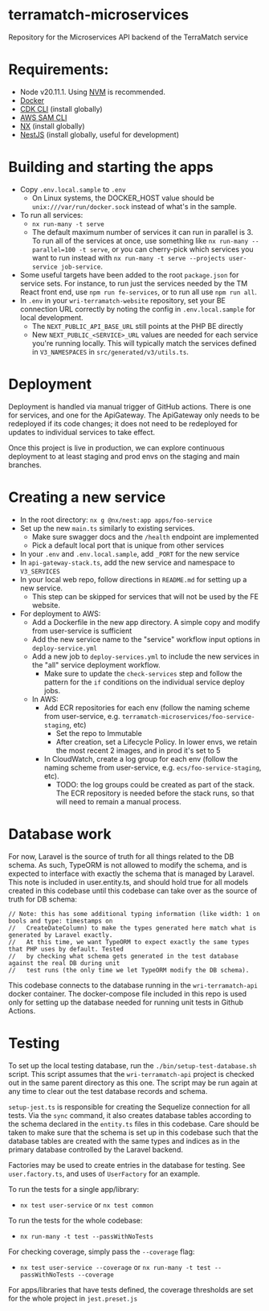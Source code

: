 # terramatch-microservices

Repository for the Microservices API backend of the TerraMatch service

# Requirements:

- Node v20.11.1. Using [NVM](https://github.com/nvm-sh/nvm?tab=readme-ov-file) is recommended.
- [Docker](https://www.docker.com/)
- [CDK CLI](https://docs.aws.amazon.com/cdk/v2/guide/getting_started.html) (install globally)
- [AWS SAM CLI](https://docs.aws.amazon.com/serverless-application-model/latest/developerguide/install-sam-cli.html)
- [NX](https://nx.dev/getting-started/installation#installing-nx-globally) (install globally)
- [NestJS](https://docs.nestjs.com/) (install globally, useful for development)

# Building and starting the apps

- Copy `.env.local.sample` to `.env`
  - On Linux systems, the DOCKER_HOST value should be `unix:///var/run/docker.sock` instead of what's in the sample.
- To run all services:
  - `nx run-many -t serve`
  - The default maximum number of services it can run in parallel is 3. To run all of the services at once, use something like
    `nx run-many --parallel=100 -t serve`, or you can cherry-pick which services you want to run instead with
    `nx run-many -t serve --projects user-service job-service`.
- Some useful targets have been added to the root `package.json` for service sets. For instance, to run just the services needed
  by the TM React front end, use `npm run fe-services`, or to run all use `npm run all`.
- In `.env` in your `wri-terramatch-website` repository, set your BE connection URL correctly by noting the config
  in `.env.local.sample` for local development.
  - The `NEXT_PUBLIC_API_BASE_URL` still points at the PHP BE directly
  - New `NEXT_PUBLIC_<SERVICE>_URL` values are needed for each service you're running locally. This will typically match
    the services defined in `V3_NAMESPACES` in `src/generated/v3/utils.ts`.

# Deployment

Deployment is handled via manual trigger of GitHub actions. There is one for services, and one for the ApiGateway. The
ApiGateway only needs to be redeployed if its code changes; it does not need to be redeployed for updates to individual services
to take effect.

Once this project is live in production, we can explore continuous deployment to at least staging and prod envs on the staging
and main branches.

# Creating a new service

- In the root directory: `nx g @nx/nest:app apps/foo-service`
- Set up the new `main.ts` similarly to existing services.
  - Make sure swagger docs and the `/health` endpoint are implemented
  - Pick a default local port that is unique from other services
- In your `.env` and `.env.local.sample`, add `_PORT` for the new service
- In `api-gateway-stack.ts`, add the new service and namespace to `V3_SERVICES`
- In your local web repo, follow directions in `README.md` for setting up a new service.
  - This step can be skipped for services that will not be used by the FE website.
- For deployment to AWS:
  - Add a Dockerfile in the new app directory. A simple copy and modify from user-service is sufficient
  - Add the new service name to the "service" workflow input options in `deploy-service.yml`
  - Add a new job to `deploy-services.yml` to include the new services in the "all" service deployment workflow.
    - Make sure to update the `check-services` step and follow the pattern for the `if` conditions on the individual service deploy jobs.
  - In AWS:
    - Add ECR repositories for each env (follow the naming scheme from user-service, e.g. `terramatch-microservices/foo-service-staging`, etc)
      - Set the repo to Immutable
      - After creation, set a Lifecycle Policy. In lower envs, we retain the most recent 2 images, and in prod it's set to 5
    - In CloudWatch, create a log group for each env (follow the naming scheme from user-service, e.g. `ecs/foo-service-staging`, etc).
      - TODO: the log groups could be created as part of the stack. The ECR repository is needed before the stack runs, so that will
        need to remain a manual process.

# Database work

For now, Laravel is the source of truth for all things related to the DB schema. As such, TypeORM is not allowed to modify the
schema, and is expected to interface with exactly the schema that is managed by Laravel. This note is included in user.entity.ts,
and should hold true for all models created in this codebase until this codebase can take over as the source of truth for DB
schema:

```
// Note: this has some additional typing information (like width: 1 on bools and type: timestamps on
//   CreateDateColumn) to make the types generated here match what is generated by Laravel exactly.
//   At this time, we want TypeORM to expect exactly the same types that PHP uses by default. Tested
//   by checking what schema gets generated in the test database against the real DB during unit
//   test runs (the only time we let TypeORM modify the DB schema).
```

This codebase connects to the database running in the `wri-terramatch-api` docker container. The docker-compose
file included in this repo is used only for setting up the database needed for running unit tests in Github Actions.

# Testing

To set up the local testing database, run the `./bin/setup-test-database.sh` script. This script assumes that the
`wri-terramatch-api` project is checked out in the same parent directory as this one. The script may be run
again at any time to clear out the test database records and schema.

`setup-jest.ts` is responsible for creating the Sequelize connection for all tests. Via the `sync` command, it also
creates database tables according to the schema declared in the `entity.ts` files in this codebase. Care should be
taken to make sure that the schema is set up in this codebase such that the database tables are created with the same
types and indices as in the primary database controlled by the Laravel backend.

Factories may be used to create entries in the database for testing. See `user.factory.ts`, and uses of `UserFactory` for
an example.

To run the tests for a single app/library:

- `nx test user-service` or `nx test common`

To run the tests for the whole codebase:

- `nx run-many -t test --passWithNoTests`

For checking coverage, simply pass the `--coverage` flag:

- `nx test user-service --coverage` or `nx run-many -t test --passWithNoTests --coverage`

For apps/libraries that have tests defined, the coverage thresholds are set for the whole project in `jest.preset.js`
